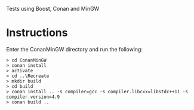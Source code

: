 Tests using Boost, Conan and MinGW

# Instructions

Enter the ConanMinGW directory and run the following:

    > cd ConanMinGW
    > conan install
    > activate
    > cd ..\Recreate
    > mkdir build
    > cd build
    > conan install .. -s compiler=gcc -s compiler.libcxx=libstdc++11 -s compiler.version=4.9
    > conan build ..

